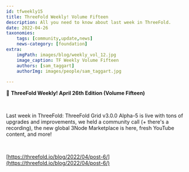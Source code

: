 ```yaml
---
id: tfweekly15
title: ThreeFold Weekly! Volume Fifteen
description: All you need to know about last week in ThreeFold.
date: 2022-04-26
taxonomies:
    tags: [community,update,news]
    news-category: [foundation]
extra:
    imgPath: images/blog/weekly_vol_12.jpg
    image_caption: TF Weekly Volume Fifteen
    authors: [sam_taggart]
    authorImg: images/people/sam_taggart.jpg
    
---
```


📰 **ThreeFold Weekly! April 26th Edition (Volume Fifteen)**

<br/>

Last week in ThreeFold: ThreeFold Grid v3.0.0 Alpha-5 is live with tons of upgrades and improvements, we held a community call (+ there's a recording), the new global 3Node Marketplace is here, fresh YouTube content, and more!

<br/>

[https://threefold.io/blog/2022/04/post-6/](https://threefold.io/blog/2022/04/post-6/)

